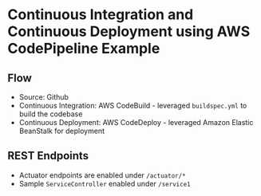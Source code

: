 # Continuous Integration and Continuous Deployment using AWS CodePipeline Example

[//]: # (## Architecture)
[//]: # (<img src="architecture.png" width="90%" />)


## Flow
- Source: Github
- Continuous Integration: AWS CodeBuild - leveraged `buildspec.yml` to build the codebase
- Continuous Deployment: AWS CodeDeploy - leveraged Amazon Elastic BeanStalk for deployment

## REST Endpoints
- Actuator endpoints are enabled under `/actuator/*`
- Sample `ServiceController` enabled under `/service1`
